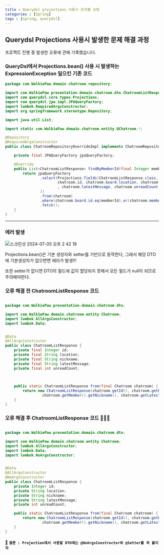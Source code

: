 ```yaml
---
title : Querydsl projections 사용시 트러블 슈팅
categories : [Spring]
tags : [spring, querydsl]
---
```


## Querydsl Projections 사용시 발생한 문제 해결 과정 

프로젝트 진행 중 발생한 오류에 관해 기록했습니다. 

### QueryDsl에서 Projections.bean() 사용 시 발생하는 ExpressionException 일으킨 기존 코드 

```java
package com.WalkiePaw.domain.chatroom.repository;

import com.WalkiePaw.presentation.domain.chatroom.dto.ChatroomListResponse;
import com.querydsl.core.types.Projections;
import com.querydsl.jpa.impl.JPAQueryFactory;
import lombok.RequiredArgsConstructor;
import org.springframework.stereotype.Repository;

import java.util.List;

import static com.WalkiePaw.domain.chatroom.entity.QChatroom.*;

@Repository
@RequiredArgsConstructor
public class ChatroomRepositoryOverrideImpl implements ChatroomRepositoryOverride {

    private final JPAQueryFactory jpaQueryFactory;

    @Override
    public List<ChatroomListResponse> findByMemberId(final Integer memberId) {
        return jpaQueryFactory
                .select(Projections.fields(ChatroomListResponse.class,
                        chatroom.id, chatroom.board.location, chatroom.member.nickname
                        , chatroom.latestMessage, chatroom.unreadCount
                ))
                .from(chatroom)
                .where(chatroom.board.id.eq(memberId).or(chatroom.member.id.eq(memberId)))
                .fetch();
    }
}


```


---
### 에러 발생 

![스크린샷 2024-07-05 오후 2 42 18](https://github.com/chaexrin/chaexrin.github.io/assets/150896440/63057299-aa09-46da-8161-6e28ae7527d2)

Projections.bean()은 기본 생성자와 setter를 기반으로 동작한다, 그래서 해당 DTO에 기본생성자가 없으면면 에러가 발생!!!

또한 setter가 없다면 DTO의 필드에 값이 할당되지 못해서 모든 필드가 null이 되므로 주의해야한다.




### 오류 해결 전 ChatroomListResponse 코드
```java

package com.WalkiePaw.presentation.domain.chatroom.dto;

import com.WalkiePaw.domain.chatroom.entity.Chatroom;
import lombok.AllArgsConstructor;
import lombok.Data;


@Data
@AllArgsConstructor
public class ChatroomListResponse {
    private final Integer id;
    private final String location;
    private final String nickname;
    private final String latestMessage;
    private final int unreadCount;
    
    

    public static ChatroomListResponse from(final Chatroom chatroom) {
        return new ChatroomListResponse(chatroom.getId(), chatroom.getBoard().getLocation(),
                 chatroom.getMember().getNickname(), chatroom.getLatestMessage(), chatroom.getUnreadCount());
    }
}


```
### 오류 해결 후 ChatroomListResponse 코드 🧏🏻‍♀️

```java

package com.WalkiePaw.presentation.domain.chatroom.dto;

import com.WalkiePaw.domain.chatroom.entity.Chatroom;
import lombok.AllArgsConstructor;
import lombok.Data;
import lombok.NoArgsConstructor;


@Data
@AllArgsConstructor
@NoArgsConstructor
public class ChatroomListResponse {
    private Integer id;
    private String location;
    private String nickname;
    private String latestMessage;
    private int unreadCount;

    public static ChatroomListResponse from(final Chatroom chatroom) {
        return new ChatroomListResponse(chatroom.getId(), chatroom.getBoard().getLocation(),
                 chatroom.getMember().getNickname(), chatroom.getLatestMessage(), chatroom.getUnreadCount());
    }
}


```

#### 🧠 `결론 : Projection에서 사용할 DTO에는 @NoArgsConstructor와 @Setter를 꼭 붙이자`
